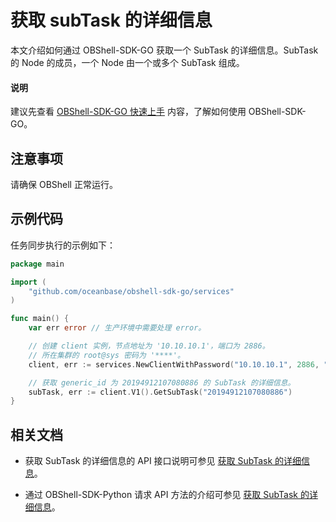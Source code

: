 # 获取 subTask 的详细信息

本文介绍如何通过 OBShell-SDK-GO 获取一个 SubTask 的详细信息。SubTask 的 Node 的成员，一个 Node 由一个或多个 SubTask 组成。

<main id="notice" type='explain'>
  <h4>说明</h4>
  <p>建议先查看 <a href='100.quickstart-of-go.md'>OBShell-SDK-GO 快速上手</a> 内容，了解如何使用 OBShell-SDK-GO。</p>
</main>

## 注意事项

请确保 OBShell 正常运行。

## 示例代码

任务同步执行的示例如下：

```go
package main

import (
    "github.com/oceanbase/obshell-sdk-go/services"
)

func main() {
    var err error // 生产环境中需要处理 error。

    // 创建 client 实例，节点地址为 '10.10.10.1'，端口为 2886。
    // 所在集群的 root@sys 密码为 '****'。
    client, err := services.NewClientWithPassword("10.10.10.1", 2886, "***")

    // 获取 generic_id 为 20194912107080886 的 SubTask 的详细信息。
    subTask, err := client.V1().GetSubTask("20194912107080886")
}
```

## 相关文档

* 获取 SubTask 的详细信息的 API 接口说明可参见 [获取 SubTask 的详细信息](../../400.obshell-api-reference/2200.get-sub-task-detail.md)。

* 通过 OBShell-SDK-Python 请求 API 方法的介绍可参见 [获取 SubTask 的详细信息](../100.python/2200.get-sub-task-detail-of-python.md)。
